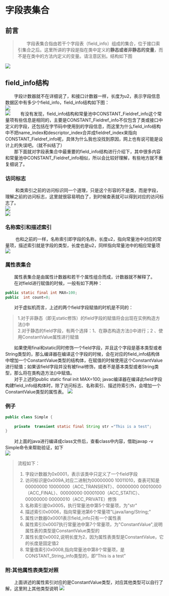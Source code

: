 # 字段表集合
## 前言
>&emsp;&emsp;字段表集合指由若干个字段表（field_info）组成的集合，位于接口索引集合之后。这里所讲的字段是指在类中定义的**静态或者非静态的变量**，而不是在类中的方法内定义的变量。请注意区别。结构如下图  

![](1.png)  
## field_info结构
&emsp;&emsp;字段计数器就不在详细说了，和接口计数器一样，长度为u2，表示字段信息数据区中有多少个field_info，field_info结构如下图：  
![](2.png)  
![](3.png) 
&emsp;&emsp;有没有发现，field_info结构和常量池中CONSTANT_Fieldref_info这个常量项有些信息是相同的，主要是CONSTANT_Fieldref_info不仅包含了类或接口中定义的字段，还包括在字节码中使用到的字段信息，而这里为什么field_info结构中不把name_index和descriptor_index合并成fieldref_index来指向CONSTANT_Fieldref_info呢，具体为什么我也没找到原因，网上也有说可能是设计上的失误吧。（就不纠结了）  
&emsp;&emsp;那下面就对字段表集合中最重要的field_info结构进行介绍下，其中很多内容和常量池中CONSTANT_Fieldref_info相似，所以会比较好理解，有些地方就不重复细说了。
### 访问标志
&emsp;&emsp; 和类索引之前的访问标识同一个道理，只是这个形容的不是类，而是字段，理解之前的访问标志，这里就很容易明白了，到时候查表就可以得到对应的访问标志了。  
![](4.png)  
![](5.png) 	
### 名称索引和描述索引
&emsp;&emsp; 也和之前的一样，名称索引即字段的名称，长度u2，指向常量池中对应的常量项，描述索引就是字段的类型，长度也是u2，同样指向常量池中的相应常量项  
![](6.png) 	
### 属性表集合
&emsp;&emsp;属性表集合是由属性计数器和若干个属性组合而成，计数器就不解释了。  
&emsp;&emsp;在对field进行赋值的时候，一般有如下两种：
```java
public static final int MAX=100;  
public  int count=0;  
```
&emsp;&emsp;对于虚拟机而言，上述的两个field字段赋值的时机是不同的：
> 1.对于非静态（即无static修饰）的field字段的赋值将会出现在实例构造方法<init>()中  
2.对于静态的field字段，有两个选择：1、在静态构造方法<cinit>()中进行；2 、使用ConstantValue属性进行赋值  

&emsp;&emsp;如果使用final和static同时修饰一个field字段，并且这个字段是基本类型或者String类型的，那么编译器在编译这个字段的时候，会在对应的field_info结构体中增加一个ConstantValue类型的结构体，在赋值的时候使用这个ConstantValue进行赋值；如果该field字段并没有被final修饰，或者不是基本类型或者String类型，那么将在类构造方法<cinit>()中赋值。  
&emsp;&emsp;对于上述的public static final init MAX=100;   javac编译器在编译此field字段构建field_info结构体时，除了访问标志、名称索引、描述符索引外，会增加一个ConstantValue类型的属性表。
![](7.png)  
### 例子
```java 
public class Simple {  
  
    private  transient static final String str ="This is a test";  
}  
```
&emsp;&emsp;对上面的java进行编译成class文件后，查看class中内容，借助javap -v Simple命令来帮助验证，如下  
![](8.png)  
>流程如下：  
>1. 字段计数器为0x0001，表示该类中只定义了一个field字段  
>2. 访问标识是0x009A,对应二进制为00000000 10011010，查表可知是00000000 10000000（ACC_TRANSIENT）、00000000 00010000（ACC_FINAL）、00000000 00001000（ACC_STATIC）、00000000 00000010（ACC_PRIVATE）修饰  
>3. 名称索引是0x0005，执行常量池中第5个常量项，为"str"  
>4. 描述索引0x0006，指向常量池第6个常量项"Ljava/lang/String;"  
>5. 属性计数器0x0001表示field_info只有一个属性表  
>6. 属性索引0x0007执行常量池中第7个常量项，为"ConstantValue",说明属性表的类型是ConstantValue类型的  
>7. 属性长度0x0002,说明长度为2，因为属性表类型是ConstantValue，它的长度是固定值2  
>8. 常量值索引0x0008,指向常量池中第8个常量项，是CONSTANT_String_info类型的，即“This is a test”
### 附:其他属性表类型对照
&emsp;&emsp;上面讲述的属性索引对应的是ConstantValue类型，对应其他类型可以自行了解，这里附上其他类型说明
![](9.png)  
